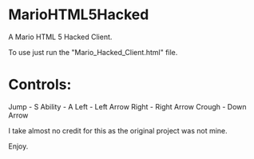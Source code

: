 # MarioHTML5Hacked
A Mario HTML 5 Hacked Client.

To use just run the "Mario_Hacked_Client.html" file.

# Controls:
Jump - S
Ability - A
Left - Left Arrow
Right - Right Arrow
Crough - Down Arrow

I take almost no credit for this as the original project was not mine.

Enjoy.
